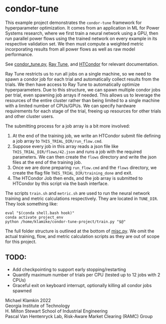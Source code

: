# condor-tune

This example project demonstrates the `condor-tune` framework for
hyperparameter optimization. It comes from an application in ML for
Power Systems research, where we first train a neural network using a
GPU, then run parallel power flows using the trained network on every
example in its respective validation set. We then must compute a weighted
metric incorporating results from all power flows as well as raw model performance.

See [condor_tune.py](condor_tune.py), [Ray Tune](https://docs.ray.io/en/latest/tune/index.html), and [HTCondor](https://htcondor.readthedocs.io/en/feature/apis/python-bindings/index.html) for relevant documentation.

Ray Tune restricts us to run all jobs on a single machine, so we need
to spawn a condor job for each trial and automatically collect results
from the trials. We then have access to Ray Tune to automatically
optimize hyperparameters. Due to this structure, we can spawn multiple
condor jobs per trial, even spawning job arrays if needed. This allows
us to leverage the resources of the entire cluster rather than being
limited to a single machine with a limited number of CPUs/GPUs. We can
specify hardware requirements for each stage of the trial, freeing up
resources for other trials and other cluster users.

The submitting process for a job array is a bit more involved:
1. At the end of the training job, we write an HTCondor submit file defining a job array to
   `THIS_TRIAL_DIR/run_flow.cmd`.
2. Suppose every job in this array reads a json file like `THIS_TRIAL_DIR/flows/42.json`
   and runs a job with the required parameters. We can then create the `flows`
   directory and write the json files at the end of the training job.
3. Once we are done preparing `run_flow.cmd` and the `flows` directory, we create
   the flag file `THIS_TRIAL_DIR/training_done` and exit.
4. The HTCondor Job then ends, and the job array is submitted to
   HTCondor by this script via the bash interface.
   
The scripts `train.sh` and `metric.sh` are used to run the neural
network training and metric calculations respectively. They are
located in `TUNE_DIR`. They look something like:

    eval "$(conda shell.bash hook)"
    conda activate project_env
    python /home/klamike/condor-tune-project/train.py "$@"

The full folder structure is outlined at the bottom of [misc.py](misc.py).
We omit the actual training, flow, and metric calculation scripts as they are out of scope for this project.

## TODO: 
- Add checkpointing to support early stopping/restarting
- Quantify maximum number of trials per CPU (tested up to 12 jobs with 2 CPUs)
- Graceful exit on keyboard interrupt, optionally killing all condor jobs spawned


Michael Klamkin 2022  
Georgia Institute of Technology  
H. Milton Stewart School of Industrial Engineering  
Pascal Van Hentenryck Lab, Risk-Aware Market Clearing (RAMC) Group
